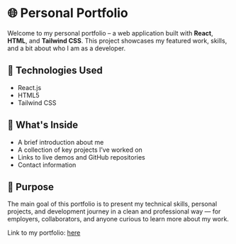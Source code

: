 # 🌐 Personal Portfolio

Welcome to my personal portfolio – a web application built with **React**, **HTML**, and **Tailwind CSS**. This project showcases my featured work, skills, and a bit about who I am as a developer.

## 🚀 Technologies Used

- React.js
- HTML5
- Tailwind CSS

## 📁 What's Inside

- A brief introduction about me
- A collection of key projects I’ve worked on
- Links to live demos and GitHub repositories
- Contact information

## 🎯 Purpose

The main goal of this portfolio is to present my technical skills, personal projects, and development journey in a clean and professional way — for employers, collaborators, and anyone curious to learn more about my work.

Link to my portfolio: [here](https://sara-benita-portfolio.vercel.app/)
